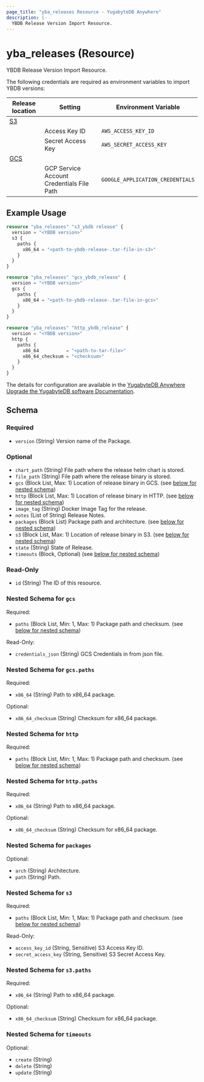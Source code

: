 ```yaml
---
page_title: "yba_releases Resource - YugabyteDB Anywhere"
description: |-
  YBDB Release Version Import Resource.
---
```


# yba_releases (Resource)

YBDB Release Version Import Resource.

The following credentials are required as environment variables to import YBDB versions:

|Release location|Setting|Environment Variable|
|-------|--------|-------------------------------|
|[S3](https://docs.aws.amazon.com/cli/latest/userguide/cli-configure-envvars.html)|||
||Access Key ID|`AWS_ACCESS_KEY_ID`|
||Secret Access Key|`AWS_SECRET_ACCESS_KEY`|
|[GCS](https://cloud.google.com/docs/authentication/application-default-credentials)|||
|| GCP Service Account Credentials File Path|`GOOGLE_APPLICATION_CREDENTIALS`|

## Example Usage

```terraform
resource "yba_releases" "s3_ybdb release" {
  version = "<YBDB version>"
  s3 {
    paths {
      x86_64 = "<path-to-ybdb-release-.tar-file-in-s3>"
    }
  }
}

resource "yba_releases" "gcs_ybdb_release" {
  version = "<YBDB version>"
  gcs {
    paths {
      x86_64 = "<path-to-ybdb-release-.tar-file-in-gcs>"
    }
  }
}

resource "yba_releases" "http_ybdb_release" {
  version = "<YBDB version>"
  http {
    paths {
      x86_64          = "<path-to-tar-file>"
      x86_64_checksum = "<checksum>"
    }
  }
}
```


The details for configuration are available in the [YugabyteDB Anywhere Upgrade the YugabyteDB software Documentation](https://docs.yugabyte.com/preview/yugabyte-platform/manage-deployments/upgrade-software/).

<!-- schema generated by tfplugindocs -->
## Schema

### Required

- `version` (String) Version name of the Package.

### Optional

- `chart_path` (String) File path where the release helm chart is stored.
- `file_path` (String) File path where the release binary is stored.
- `gcs` (Block List, Max: 1) Location of release binary in GCS. (see [below for nested schema](#nestedblock--gcs))
- `http` (Block List, Max: 1) Location of release binary in HTTP. (see [below for nested schema](#nestedblock--http))
- `image_tag` (String) Docker Image Tag for the release.
- `notes` (List of String) Release Notes.
- `packages` (Block List) Package path and architecture. (see [below for nested schema](#nestedblock--packages))
- `s3` (Block List, Max: 1) Location of release binary in S3. (see [below for nested schema](#nestedblock--s3))
- `state` (String) State of Release.
- `timeouts` (Block, Optional) (see [below for nested schema](#nestedblock--timeouts))

### Read-Only

- `id` (String) The ID of this resource.

<a id="nestedblock--gcs"></a>
### Nested Schema for `gcs`

Required:

- `paths` (Block List, Min: 1, Max: 1) Package path and checksum. (see [below for nested schema](#nestedblock--gcs--paths))

Read-Only:

- `credentials_json` (String) GCS Credentials in from json file.

<a id="nestedblock--gcs--paths"></a>
### Nested Schema for `gcs.paths`

Required:

- `x86_64` (String) Path to x86_64 package.

Optional:

- `x86_64_checksum` (String) Checksum for x86_64 package.



<a id="nestedblock--http"></a>
### Nested Schema for `http`

Required:

- `paths` (Block List, Min: 1, Max: 1) Package path and checksum. (see [below for nested schema](#nestedblock--http--paths))

<a id="nestedblock--http--paths"></a>
### Nested Schema for `http.paths`

Required:

- `x86_64` (String) Path to x86_64 package.

Optional:

- `x86_64_checksum` (String) Checksum for x86_64 package.



<a id="nestedblock--packages"></a>
### Nested Schema for `packages`

Optional:

- `arch` (String) Architecture.
- `path` (String) Path.


<a id="nestedblock--s3"></a>
### Nested Schema for `s3`

Required:

- `paths` (Block List, Min: 1, Max: 1) Package path and checksum. (see [below for nested schema](#nestedblock--s3--paths))

Read-Only:

- `access_key_id` (String, Sensitive) S3 Access Key ID.
- `secret_access_key` (String, Sensitive) S3 Secret Access Key.

<a id="nestedblock--s3--paths"></a>
### Nested Schema for `s3.paths`

Required:

- `x86_64` (String) Path to x86_64 package.

Optional:

- `x86_64_checksum` (String) Checksum for x86_64 package.



<a id="nestedblock--timeouts"></a>
### Nested Schema for `timeouts`

Optional:

- `create` (String)
- `delete` (String)
- `update` (String)
